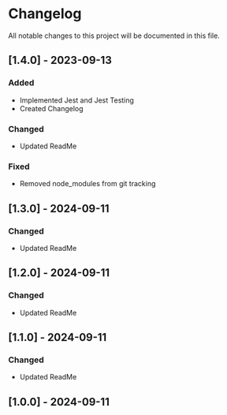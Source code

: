 # Changelog

All notable changes to this project will be documented in this file.

## [1.4.0] - 2023-09-13

### Added
- Implemented Jest and Jest Testing
- Created Changelog

### Changed
- Updated ReadMe

### Fixed
- Removed node_modules from git tracking

## [1.3.0] - 2024-09-11

### Changed
- Updated ReadMe

## [1.2.0] - 2024-09-11

### Changed
- Updated ReadMe

## [1.1.0] - 2024-09-11

### Changed
- Updated ReadMe

## [1.0.0] - 2024-09-11